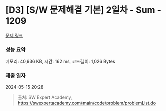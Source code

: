 # [D3] [S/W 문제해결 기본] 2일차 - Sum - 1209 

[문제 링크](https://swexpertacademy.com/main/code/problem/problemDetail.do?contestProbId=AV13_BWKACUCFAYh) 

### 성능 요약

메모리: 40,936 KB, 시간: 162 ms, 코드길이: 1,026 Bytes

### 제출 일자

2024-05-15 20:28



> 출처: SW Expert Academy, https://swexpertacademy.com/main/code/problem/problemList.do